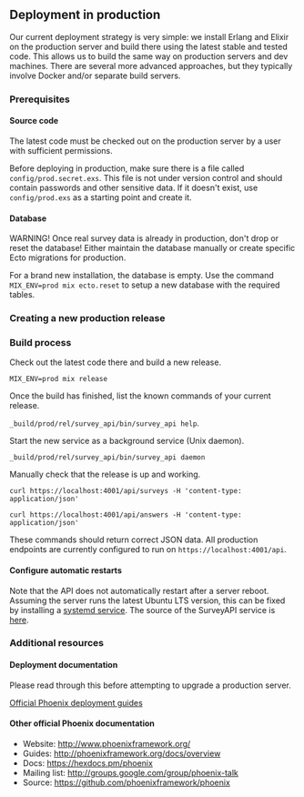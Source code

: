 ## Deployment in production

Our current deployment strategy is very simple: we install Erlang and Elixir on the production server and build there using the latest stable and tested code. This allows us to build the same way on production servers and dev machines. There are several more advanced approaches, but they typically involve Docker and/or separate build servers.

### Prerequisites

#### Source code

The latest code must be checked out on the production server by a user with sufficient permissions.

Before deploying in production, make sure there is a file called `config/prod.secret.exs`. This file is not under version control and should contain passwords and other sensitive data. If it doesn't exist, use `config/prod.exs` as a starting point and create it.

#### Database

WARNING! Once real survey data is already in production, don't drop or reset the database! Either maintain the database manually or create specific Ecto migrations for production.

For a brand new installation, the database is empty. Use the command `MIX_ENV=prod mix ecto.reset` to setup a new database with the required tables.

### Creating a new production release

### Build process

Check out the latest code there and build a new release.

```shell
MIX_ENV=prod mix release
```

Once the build has finished, list the known commands of your current release.

`_build/prod/rel/survey_api/bin/survey_api help`.

Start the new service as a background service (Unix daemon).

```shell
_build/prod/rel/survey_api/bin/survey_api daemon
```

Manually check that the release is up and working.

```shell
curl https://localhost:4001/api/surveys -H 'content-type: application/json'
```

```shell
curl https://localhost:4001/api/answers -H 'content-type: application/json'
```

These commands should return correct JSON data. All production endpoints are currently configured to run on `https://localhost:4001/api`.

#### Configure automatic restarts

Note that the API does not automatically restart after a server reboot. Assuming the server runs the latest Ubuntu LTS version, this can be fixed by installing a [systemd service](https://mfeckie.github.io/Phoenix-In-Production-With-Systemd/). The source of the SurveyAPI service is [here](https://github.com/kamidev/survey_api/blob/master/deploy/systemd/survey_api.service).

### Additional resources

#### Deployment documentation

Please read through this before attempting to upgrade a production server.

[Official Phoenix deployment guides](http://www.phoenixframework.org/docs/deployment)

#### Other official Phoenix documentation

- Website: http://www.phoenixframework.org/
- Guides: http://phoenixframework.org/docs/overview
- Docs: https://hexdocs.pm/phoenix
- Mailing list: http://groups.google.com/group/phoenix-talk
- Source: https://github.com/phoenixframework/phoenix
